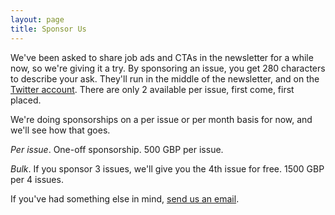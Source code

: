 ```yaml
---
layout: page
title: Sponsor Us
---
```


We've been asked to share job ads and CTAs in the newsletter for a while now, so we're giving it a try. By sponsoring an issue, you get 280 characters to describe your ask. They'll run in the middle of the newsletter, and on the [Twitter account](https://twitter.com/devrelavocados). There are only 2 available per issue, first come, first placed.

We're doing sponsorships on a per issue or per month basis for now, and we'll see how that goes.

_Per issue_. One-off sponsorship. 500 GBP per issue.

_Bulk_. If you sponsor 3 issues, we'll give you the 4th issue for free. 1500 GBP per 4 issues.

If you've had something else in mind, [send us an email](mailto:mail@developeravocados.net).
